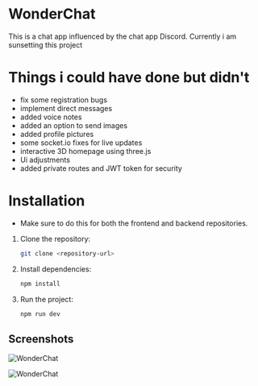 # WonderChat
This is a chat app influenced by the chat app Discord. Currently i am sunsetting this project 

# Things i could have done but didn't
- fix some registration bugs
- implement direct messages
- added voice notes
- added an option to send images
- added profile pictures
- some socket.io fixes for live updates
- interactive 3D homepage using three.js
- Ui adjustments
- added private routes and JWT token for security

# Installation
- Make sure to do this for both the frontend and backend repositories.

1. Clone the repository:

    ```bash
    git clone <repository-url>
    ```

2. Install dependencies:

    ```bash
    npm install
    ```

3. Run the project:

    ```bash
    npm run dev
    ``` 

## Screenshots
![WonderChat](./assets/screenshots/screenshot1.png)

![WonderChat](./assets/screenshots/screenshot2.png)
